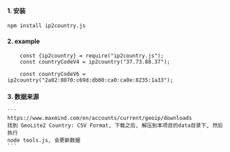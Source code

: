 
#### 1. 安装

```
npm install ip2country.js
```
#### 2. example

```
    const {ip2country} = require("ip2country.js");
    const countryCodeV4 = ip2country("37.73.88.37");

    const countryCodeV6 = ip2country("2a02:8070:c69d:db00:ca0:ca0e:8235:1a33");
```

#### 3. 数据来源

    ```
    https://www.maxmind.com/en/accounts/current/geoip/downloads
    找到 GeoLite2 Country: CSV Format, 下载之后, 解压到本项目的data目录下, 然后执行
    node tools.js, 会更新数据
    ```